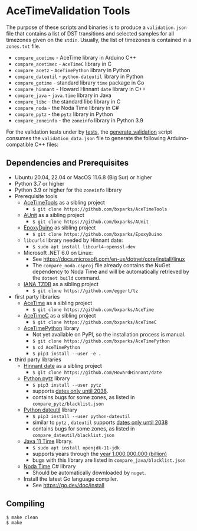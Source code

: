# AceTimeValidation Tools

The purpose of these scripts and binaries is to produce a `validation.json` file
that contains a list of DST transitions and selected samples for all timezones
given on the `stdin`. Usually, the list of timezones is contained in a
`zones.txt` file.

* `compare_acetime` - AceTime library in Arduino C++
* `compare_acetimec` - `AceTimeC` library in C
* `compare_acetz` - `AceTimePython` library in Python
* `compare_dateutil` - `python-dateutil` library in Python
* `compare_gotime` - standard library `time` package in Go
* `compare_hinnant` - Howard Hinnant `date` library in C++
* `compare_java` - `java.time` library in Java
* `compare_libc` - the standard libc library in C
* `compare_noda` - the Noda Time library in C#
* `compare_pytz` - the `pytz` library in Python
* `compare_zoneinfo` - the `zoneinfo` library in Python 3.9

For the validation tests under by [tests](../tests), the
[generate_validation](generate_validation) script consumes the
`validation_data.json` file to generate the following Arduino-compatible C++
files:

## Dependencies and Prerequisites

* Ubuntu 20.04, 22.04 or MacOS 11.6.8 (Big Sur) or higher
* Python 3.7 or higher
* Python 3.9 or higher for the `zoneinfo` library
* Prerequisite tools
    * [AceTimeTools](https://github.com/bxparks/AceTimeTools) as a sibling
      project
        * `$ git clone https://github.com/bxparks/AceTimeTools`
    * [AUnit](https://github.com/bxparks/AUnit) as a sibling project
        * `$ git clone https://github.com/bxparks/AUnit`
    * [EpoxyDuino](https://github.com/bxparks/EpoxyDuino) as sibling project
        * `$ git clone https://github.com/bxparks/EpoxyDuino`
    * `libcurl4` library needed by Hinnant date:
        * `$ sudo apt install libcurl4-openssl-dev`
    * Microsoft .NET 6.0 on Linux:
        * See https://docs.microsoft.com/en-us/dotnet/core/install/linux
        * The `compare_noda.csproj` file already contains the NuGet dependency
        to Noda Time and will be automatically retrieved by the `dotnet build`
        command.
    * [IANA TZDB](https://github.com/eggert/tz) as a sibling project
        * `$ git clone https://github.com/eggert/tz`
* first party libraries
    * [AceTime](https://github.com/bxparks/AceTime) as a sibling project
        * `$ git clone https://github.com/bxparks/AceTime`
    * [AceTimeC](https://github.com/bxparks/AceTimeC) as a sibling project
        * `$ git clone https://github.com/bxparks/AceTimeC`
    * [AceTimePython](https://github.com/bxparks/AceTimePython) library
        * Not yet available on PyPI, so the installation process is manual.
        * `$ git clone https://github.com/bxparks/AceTimePython`
        * `$ cd AceTimePython`
        * `$ pip3 install --user -e .`
* third party libraries
    * [Hinnant date](https://github.com/HowardHinnant/date) as a sibling project
        * `$ git clone https://github.com/HowardHinnant/date`
    * [Python pytz](https://pypi.org/project/pytz/) library
        * `$ pip3 install --user pytz`
        * supports [dates only until 2038](https://answers.launchpad.net/pytz/+question/262216).
        * contains bugs for some zones, as listed in `compare_pytz/blacklist.json`
    * [Python dateutil](https://pypi.org/project/python-dateutil/) library
        * `$ pip3 install --user python-dateutil`
        * similar to `pytz` , `dateutil` supports
        [dates only until 2038](https://github.com/dateutil/dateutil/issues/462)
        * contains bugs for some zones, as listed in
        `compare_dateutil/blacklist.json`
    * [Java 11 Time](https://docs.oracle.com/en/java/javase/11/docs/api/java.base/java/time/package-summary.html) library.
        * `$ sudo apt install openjdk-11-jdk`
        * supports years through the
        [year 1,000,000,000 (billion)](https://docs.oracle.com/en/java/javase/11/docs/api/java.base/java/time/class-use/Instant.html)
        * bugs with this library are listed in `compare_java/blacklist.json`
    * [Noda Time](https://nodatime.org) C# library
        * Should be automatically downloaded by `nuget`.
    * Install the latest Go language compiler.
        * See https://go.dev/doc/install

## Compiling

```
$ make clean
$ make
```
